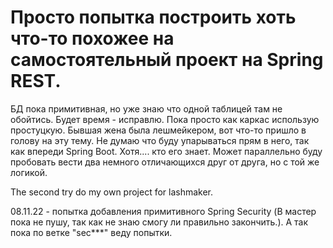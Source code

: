 # Просто попытка построить хоть что-то похожее на самостоятельный проект на Spring REST. 
БД пока примитивная, но уже знаю что одной таблицей там не обойтись. Будет время - исправлю. Пока просто как каркас использую простуцкую.
Бывшая жена была лешмейкером, вот что-то пришло в голову на эту тему. 
Не думаю что буду упарываться прям в него, так как впереди Spring Boot. Хотя.... кто его знает. 
Может параллельно буду пробовать вести два немного отличающихся друг от друга, но с той же логикой.

The second try do my own project for lashmaker. 

08.11.22 - попытка добавления примитивного Spring Security (В мастер пока не пушу, так как не знаю смогу ли правильно закончить.). А так пока по ветке "sec***" веду попытки.
